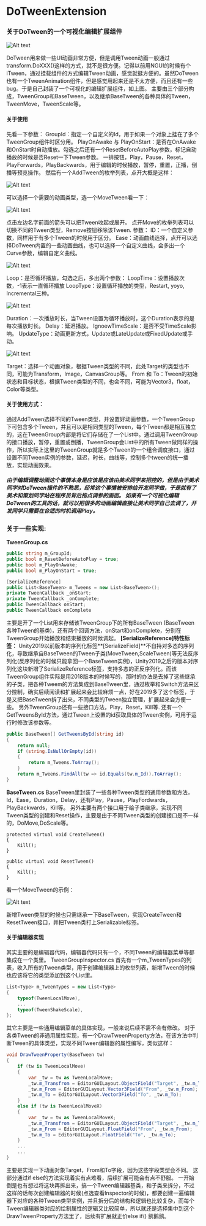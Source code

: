 # DoTweenExtension
### 关于DoTween的一个可视化编辑扩展组件

![Alt text](./Img/1.png)

DoTween用来做一些UI动画非常方便，但是调用Tween动画一般通过transform.DoXXX()这样的方式，就不是很方便。记得以前用NGUI的时候有个iTween，通过挂载组件的方式编辑Tween动画，感觉就挺方便的。虽然DoTween也有一个TweenAnimation组件，但是感觉用起来还是不太方便，而且还有一些bug。于是自己封装了一个可视化的编辑扩展组件，如上图。
主要由三个部分构成，TweenGroup和BaseTween，以及继承BaseTween的各种具体的Tween，TweenMove，TweenScale等。

#### 关于使用
先看一下参数：
GroupId：指定一个自定义的Id，用于如果一个对象上挂在了多个TweenGroup组件时区分用。
PlayOnAwake 与 PlayOnStart：是否在OnAwake和OnStart时自动播放。勾选之后还有一个ResetBeforeAutoPlay参数，标记自动播放的时候是否Reset一下Tween参数。
一排按钮，Play，Pause，Reset，PlayForwards，PlayBackwards，用于编辑的时候播放，暂停，重置，正播，倒播等预览操作。
然后有一个AddTween的枚举列表，点开大概是这样：

![Alt text](./Img/2.png)

可以选择一个需要的动画类型，选一个MoveTween看一下：

![Alt text](./Img/3.png)

点击左边名字前面的箭头可以把Tween收起或展开。
点开Move的枚举列表可以切换不同的Tween类型，Remove按钮移除该Tween.
参数：
ID：一个自定义参数，同样用于有多个Tween的时候用于区分。
Ease：动画曲线选择，点开可以选择DoTween内置的一些动画曲线，也可以选择一个自定义曲线，会多出一个Curve参数，编辑自定义曲线。

![Alt text](./Img/4.png)

Loop：是否循环播放，勾选之后，多出两个参数：
LoopTime：设置播放次数，-1表示一直循环播放
LoopType：设置循环播放的类型，Restart, yoyo, Incremental三种。

![Alt text](./Img/5.png)

Duration：一次播放时长，当Tween设置为循环播放时，这个Duration表示的是每次播放时长。
Delay：延迟播放。
IgnoewTimeScale：是否不受TimeScale影响。
UpdateType：动画更新方式，Update或LateUpdate或FixedUpdate或手动。

![Alt text](./Img/6.png)

Target：选择一个动画对象，根据Tween类型的不同，此处Target的类型也不同，可能为Transform，Image，CanvasGroup等。
From 和 To：Tween的初始状态和目标状态，根据Tween类型的不同，也会不同，可能为Vector3，float，Color等类型。
#### 关于使用方式：
通过AddTween选择不同的Tween类型，并设置好动画参数，一个TweenGroup下可包含多个Tween，并且可以是相同类型的Tween，每个Tween都是相互独立的，这在TweenGroup内部是将它们存储在了一个List中。通过调用TweenGroup的接口播放，暂停，重置或倒播，TweenGroup会List中的所有Tween做同样的操作，所以实际上这里的TweenGroup就是多个Tween的一个组合调度接口，通过设置不同Tween实例的参数，延迟，时长，曲线等，控制多个tween的统一播放，实现动画效果。
##### 由于编辑调整动画这个事情本身是应该是应该由美术同学来把控的，但是由于美术同学对DoTween插件的不熟悉，经常这个事情被安排给开发同学做，于是就有了美术和策划同学站在程序员背后指点调参的画面。 如果有一个可视化编辑DoTween的工具的话，就可以把很多的动画编辑直接让美术同学自己去调了，开发同学只需要在合适的时机调用Play。

### 关于一些实现:
**TweenGroup.cs**
```csharp
public string m_GroupId;
public bool m_ResetBeforeAutoPlay = true;
public bool m_PlayOnAwake;
public bool m_PlayOnStart = true;

[SerializeReference]
public List<BaseTween> m_Tweens = new List<BaseTween>();
private TweenCallback _onStart;
private TweenCallback _onComplete;
public TweenCallback onStart;
public TweenCallback onComplete
```
主要是开了一个List用来存储该TweenGroup下的所有BaseTween (BaseTween各种Tween的基类)，还有两个回调方法，onStart和onComplete，分别在TweenGroup开始播放和结束播放的时候调起。
**[SerializeReference]特性标签：**
Unity2019以前版本的序列化标签**[SerializeField]**不自持对多态的序列化，导致继承自BaseTween的Tween子类(MoveTween,ScaleTween)等无法反序列化(反序列化的时候只能拿回一个BaseTween实例)，Unity2019之后的版本对序列化这块新增了SerializeReference标签，支持多态的正反序列化。而该TweenGroup组件实际是用2018版本的时候写的，那时的办法是去掉了这些继承的子类，把各种Tweem的方法集成到BaseTween里，通过枚举和Switch方法来区分控制，确实后续阅读和扩展起来会比较麻烦一点，好在2019多了这个标签，于是又把BaseTween拆了出来，不同类型的Tween独立管理，扩展起来会方便一些。
另外TweenGroup还有一些接口方法，Play，Reset，Kill等.
还有一个GetTweensById方法，通过Tween上设置的id获取具体的Tween实例，可用于运行时修改该参数等。
```csharp
public BaseTween[] GetTweensById(string id)
{
    return null;
    if (string.IsNullOrEmpty(id))
    {
        return m_Tweens.ToArray();
    }
    return m_Tweens.FindAll(tw => id.Equals(tw.m_Id)).ToArray();
}
```
**BaseTween.cs**
BaseTween里封装了一些各种Tween类型的通用参数和方法，Id，Ease，Duration，Delay，还有Play，Pause，PlayFordwards，PlayBackwards，Kill等。
另外主要有两个接口用于给子类继承，实现不同Tween类型的创建和Reset操作，主要是由于不同Tween类型的创建接口是不一样的，DoMove,DoScale等。
```
protected virtual void CreateTween() 
{
    Kill();
}

public virtual void ResetTween()
{
    Kill();
}
```
看一个MoveTween的示例：

![Alt text](./Img/7.png)

新增Tween类型的时候也只需继承一下BaseTween，实现CreateTween和ResetTween接口，并把Tween类打上Serializable标签。

#### 关于编辑器实现
其实主要的是编辑器代码，编辑器代码只有一个，不同Tween的编辑器菜单等都集成在一个类里。
TweenGroupInspector.cs
首先有一个m_TweenTypes的列表，收入所有的Tween类型，用于创建编辑器上的枚举列表，新增Tween的时候也应该将它的类型添加到这个List里。
```csharp
List<Type> m_TweenTypes = new List<Type>
{
	typeof(TweenLocalMove),
	...
	typeof(TweenShakeScale),
};
```
其它主要是一些通用编辑菜单的具体实现，一般来说后续不需不会有修改。
对于各类Tween的非通用属性实现，有一个DrawTweenProperty方法，在该方法中判断Tween的具体类型，实现不同Tween编辑器的属性编写，类似这样：
```csharp
void DrawTweenProperty(BaseTween tw)
{
    if (tw is TweenLocalMove)
    {
        var _tw = tw as TweenLocalMove;
        _tw.m_Transfrom = EditorGUILayout.ObjectField("Target", _tw.m_Transfrom, typeof(Transform), true) as Transform;
        _tw.m_From = EditorGUILayout.Vector3Field("From", _tw.m_From);
        _tw.m_To = EditorGUILayout.Vector3Field("To", _tw.m_To);
    }
    else if (tw is TweenLocalMoveX)
    {
        var _tw = tw as TweenLocalMoveX;
        _tw.m_Transfrom = EditorGUILayout.ObjectField("Target", _tw.m_Transfrom, typeof(Transform), true) as Transform;
        _tw.m_From = EditorGUILayout.FloatField("From", _tw.m_From);
        _tw.m_To = EditorGUILayout.FloatField("To", _tw.m_To);
    }
    ...
    ...
}
```
主要是实现一下动画对象Target，From和To字段，因为这些字段类型会不同。
这部分通过if else的方法实现着实有点难看，后续扩展可能会有点不舒服。
一开始倒是也有想过将这块再拆出来，搞一个Tween编辑器基类，和子类来拆分，不过这样的话每次创建编辑器的时候(点选查看Inspector的时候)，都要创建一遍编辑器下对应的各种Tween类型实例，并且拆分后的结构和逻辑也比较复杂，而每个Tween编辑器类对应的绘制属性的逻辑又比较简单，所以就还是选择集中到这个DrawTweenProperty方法里了，后续有扩展就正价else if() 鹅鹅鹅。







